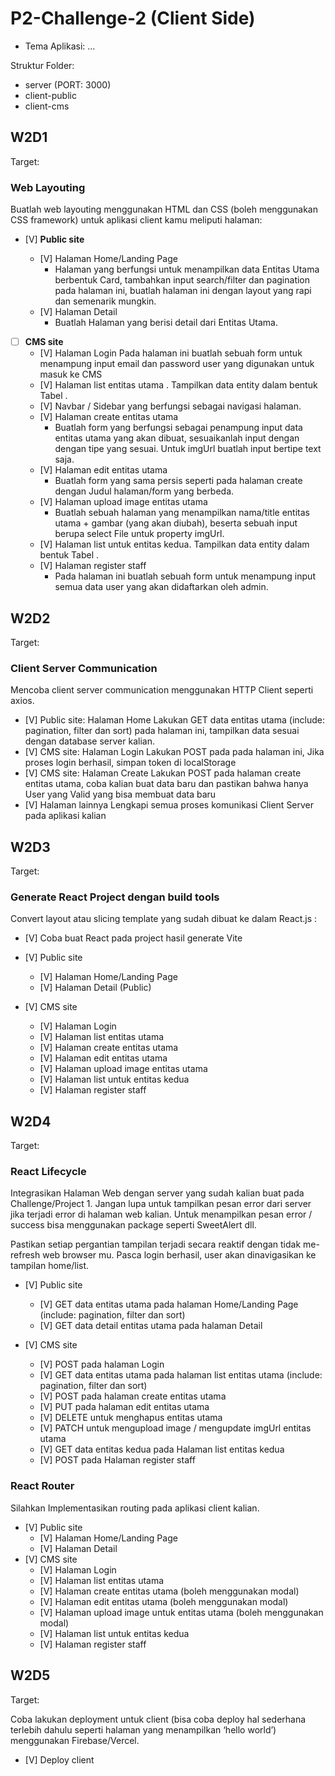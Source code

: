 # P2-Challenge-2 (Client Side)

- Tema Aplikasi: ...

Struktur Folder:

- server (PORT: 3000)
- client-public
- client-cms

## **W2D1**

Target:

### **Web Layouting**

Buatlah web layouting menggunakan HTML dan CSS (boleh menggunakan CSS framework) untuk aplikasi client kamu meliputi halaman:

- [V] **Public site**

  - [V] Halaman Home/Landing Page
    - Halaman yang berfungsi untuk menampilkan data Entitas Utama berbentuk Card, tambahkan input search/filter dan pagination pada halaman ini, buatlah halaman ini dengan layout yang rapi dan semenarik mungkin.
  - [V] Halaman Detail
    - Buatlah Halaman yang berisi detail dari Entitas Utama.

- [ ] **CMS site**
  - [V] Halaman Login
    Pada halaman ini buatlah sebuah form untuk menampung input email dan password user yang digunakan untuk masuk ke CMS
  - [V] Halaman list entitas utama . Tampilkan data entity dalam bentuk Tabel .
  - [V] Navbar / Sidebar yang berfungsi sebagai navigasi halaman.
  - [V] Halaman create entitas utama
    - Buatlah form yang berfungsi sebagai penampung input data entitas utama yang akan dibuat, sesuaikanlah input dengan dengan tipe yang sesuai. Untuk imgUrl buatlah input bertipe text saja.
  - [V] Halaman edit entitas utama
    - Buatlah form yang sama persis seperti pada halaman create dengan Judul halaman/form yang berbeda.
  - [V] Halaman upload image entitas utama
    - Buatlah sebuah halaman yang menampilkan nama/title entitas utama + gambar (yang akan diubah), beserta sebuah input berupa select File untuk property imgUrl.
  - [V] Halaman list untuk entitas kedua. Tampilkan data entity dalam bentuk Tabel .
  - [V] Halaman register staff
    - Pada halaman ini buatlah sebuah form untuk menampung input semua data user yang akan didaftarkan oleh admin.

## **W2D2**

Target:

### **Client Server Communication**

Mencoba client server communication menggunakan HTTP Client seperti axios.

- [V] Public site: Halaman Home
  Lakukan GET data entitas utama (include: pagination, filter dan sort) pada halaman ini, tampilkan data sesuai dengan database server kalian.
- [V] CMS site: Halaman Login
  Lakukan POST pada pada halaman ini, Jika proses login berhasil, simpan token di localStorage
- [V] CMS site: Halaman Create
  Lakukan POST pada halaman create entitas utama, coba kalian buat data baru dan pastikan bahwa hanya User yang Valid yang bisa membuat data baru
- [V] Halaman lainnya
  Lengkapi semua proses komunikasi Client Server pada aplikasi kalian

## **W2D3**

Target:

### **Generate React Project dengan build tools**

Convert layout atau slicing template yang sudah dibuat ke dalam React.js :

- [V] Coba buat React pada project hasil generate Vite
- [V] Public site

  - [V] Halaman Home/Landing Page
  - [V] Halaman Detail (Public)

- [V] CMS site
  - [V] Halaman Login
  - [V] Halaman list entitas utama
  - [V] Halaman create entitas utama
  - [V] Halaman edit entitas utama
  - [V] Halaman upload image entitas utama
  - [V] Halaman list untuk entitas kedua
  - [V] Halaman register staff

## **W2D4**

Target:

### React Lifecycle

Integrasikan Halaman Web dengan server yang sudah kalian buat pada Challenge/Project 1. Jangan lupa untuk tampilkan pesan error dari server jika terjadi error di halaman web kalian. Untuk menampilkan pesan error / success bisa menggunakan package seperti SweetAlert dll.

Pastikan setiap pergantian tampilan terjadi secara reaktif dengan tidak me-refresh web browser mu. Pasca login berhasil, user akan dinavigasikan ke tampilan home/list.

- [V] Public site

  - [V] GET data entitas utama pada halaman Home/Landing Page (include: pagination, filter dan sort)
  - [V] GET data detail entitas utama pada halaman Detail

- [V] CMS site
  - [V] POST pada halaman Login
  - [V] GET data entitas utama pada halaman list entitas utama (include: pagination, filter dan sort)
  - [V] POST pada halaman create entitas utama
  - [V] PUT pada halaman edit entitas utama
  - [V] DELETE untuk menghapus entitas utama
  - [V] PATCH untuk mengupload image / mengupdate imgUrl entitas utama
  - [V] GET data entitas kedua pada Halaman list entitas kedua
  - [V] POST pada Halaman register staff

### React Router

Silahkan Implementasikan routing pada aplikasi client kalian.

- [V] Public site
  - [V] Halaman Home/Landing Page
  - [V] Halaman Detail
- [V] CMS site
  - [V] Halaman Login
  - [V] Halaman list entitas utama
  - [V] Halaman create entitas utama (boleh menggunakan modal)
  - [V] Halaman edit entitas utama (boleh menggunakan modal)
  - [V] Halaman upload image untuk entitas utama (boleh menggunakan modal)
  - [V] Halaman list untuk entitas kedua
  - [V] Halaman register staff

## **W2D5**

Target:

Coba lakukan deployment untuk client (bisa coba deploy hal sederhana terlebih dahulu seperti halaman yang menampilkan ‘hello world’) menggunakan Firebase/Vercel.

- [V] Deploy client
